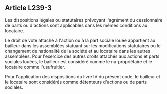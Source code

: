 Article L239-3
----
Les dispositions légales ou statutaires prévoyant l'agrément du cessionnaire de
parts ou d'actions sont applicables dans les mêmes conditions au locataire.

Le droit de vote attaché à l'action ou à la part sociale louée appartient au
bailleur dans les assemblées statuant sur les modifications statutaires ou le
changement de nationalité de la société et au locataire dans les autres
assemblées. Pour l'exercice des autres droits attachés aux actions et parts
sociales louées, le bailleur est considéré comme le nu-propriétaire et le
locataire comme l'usufruitier.

Pour l'application des dispositions du livre IV du présent code, le bailleur et
le locataire sont considérés comme détenteurs d'actions ou de parts sociales.
